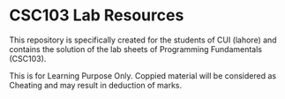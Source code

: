 # CSC103 Lab Resources

This repository is specifically created for the students of CUI (lahore) and contains the solution of the lab sheets of Programming Fundamentals (CSC103).

This is for Learning Purpose Only. Coppied material will be considered as Cheating and may result in deduction of marks.
